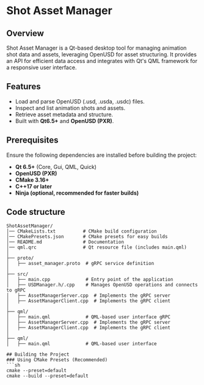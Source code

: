# Shot Asset Manager

## Overview
Shot Asset Manager is a Qt-based desktop tool for managing animation shot data and assets, leveraging OpenUSD for asset structuring. It provides an API for efficient data access and integrates with Qt's QML framework for a responsive user interface.

## Features
- Load and parse OpenUSD (.usd, .usda, .usdc) files.
- Inspect and list animation shots and assets.
- Retrieve asset metadata and structure.
- Built with **Qt6.5+** and **OpenUSD (PXR)**.

## Prerequisites
Ensure the following dependencies are installed before building the project:
- **Qt 6.5+** (Core, Gui, QML, Quick)
- **OpenUSD (PXR)**
- **CMake 3.16+**
- **C++17 or later**
- **Ninja (optional, recommended for faster builds)**

## Code structure
```
ShotAssetManager/
│── CMakeLists.txt          # CMake build configuration
│── CMakePresets.json       # CMake presets for easy builds
│── README.md               # Documentation
│── qml.qrc                 # Qt resource file (includes main.qml)
│
├── proto/
│   ├── asset_manager.proto  # gRPC service definition
│
├── src/
│   ├── main.cpp             # Entry point of the application
│   ├── USDManager.h/.cpp    # Manages OpenUSD operations and connects to gRPC
│   ├── AssetManagerServer.cpp  # Implements the gRPC server
│   ├── AssetManagerClient.cpp  # Implements the gRPC client
│
├── qml/
│   ├── main.qml             # QML-based user interface gRPC
│   ├── AssetManagerServer.cpp  # Implements the gRPC server
│   ├── AssetManagerClient.cpp  # Implements the gRPC client
│
├── qml/
│   ├── main.qml             # QML-based user interface

## Building the Project
### Using CMake Presets (Recommended)
```sh
cmake --preset=default
cmake --build --preset=default
